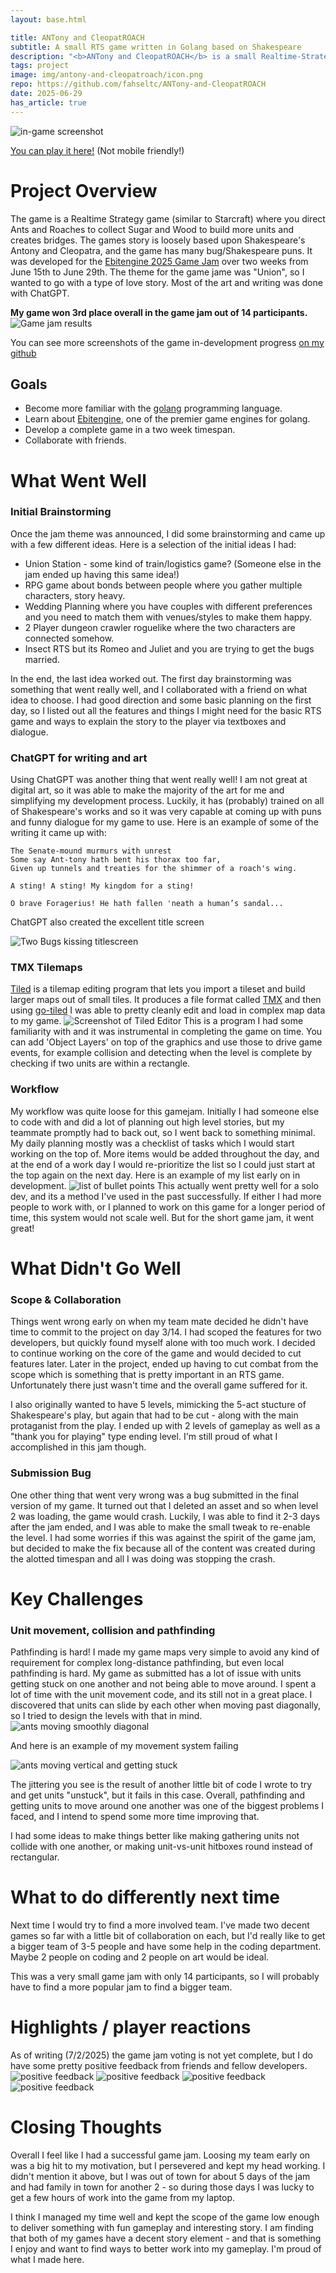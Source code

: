 ```yaml
---
layout: base.html

title: ANTony and CleopatROACH
subtitle: A small RTS game written in Golang based on Shakespeare
description: "<b>ANTony and CleopatROACH</b> is a small Realtime-Strategy game based on a Shakespearean tragedy, developed in Golang for a 2 week game jam where it placed 3rd"
tags: project
image: img/antony-and-cleopatroach/icon.png
repo: https://github.com/fahseltc/ANTony-and-CleopatROACH
date: 2025-06-29
has_article: true
---
```


![in-game screenshot](/img/antony-and-cleopatroach/in-game.png)

[You can play it here!](https://digdugdiggy.itch.io/antony-and-cleopatroach) (Not mobile friendly!)

# Project Overview

The game is a Realtime Strategy game (similar to Starcraft) where you direct Ants and Roaches to collect Sugar and Wood to build more units and creates bridges. The games story is loosely based upon Shakespeare's Antony and Cleopatra, and the game has many bug/Shakespeare puns.
It was developed for the [Ebitengine 2025 Game Jam](https://itch.io/jam/ebitengine-game-jam-2025) over two weeks from June 15th to June 29th. The theme for the game jame was "Union", so I wanted to go with a type of love story.
Most of the art and writing was done with ChatGPT.

**My game won 3rd place overall in the game jam out of 14 participants.**
![Game jam results](/img/antony-and-cleopatroach/jam-results.png)

You can see more screenshots of the game in-development progress [on my github](https://github.com/fahseltc/ANTony-and-CleopatROACH/tree/master/dev-screenshots)

## Goals

- Become more familiar with the [golang](https://go.dev/) programming language.
- Learn about [Ebitengine](https://ebitengine.org/), one of the premier game engines for golang.
- Develop a complete game in a two week timespan.
- Collaborate with friends.

# What Went Well

### Initial Brainstorming

Once the jam theme was announced, I did some brainstorming and came up with a few different ideas. Here is a selection of the initial ideas I had:

- Union Station - some kind of train/logistics game? (Someone else in the jam ended up having this same idea!)
- RPG game about bonds between people where you gather multiple characters, story heavy.
- Wedding Planning where you have couples with different preferences and you need to match them with venues/styles to make them happy.
- 2 Player dungeon crawler roguelike where the two characters are connected somehow.
- Insect RTS but its Romeo and Juliet and you are trying to get the bugs married.

In the end, the last idea worked out. The first day brainstorming was something that went really well, and I collaborated with a friend on what idea to choose. I had good direction and some basic planning on the first day, so I listed out all the features and things I might need for the basic RTS game and ways to explain the story to the player via textboxes and dialogue.

### ChatGPT for writing and art

Using ChatGPT was another thing that went really well! I am not great at digital art, so it was able to make the majority of the art for me and simplifying my development process. Luckily, it has (probably) trained on all of Shakespeare's works and so it was very capable at coming up with puns and funny dialogue for my game to use. Here is an example of some of the writing it came up with:

```
The Senate-mound murmurs with unrest
Some say Ant-tony hath bent his thorax too far,
Given up tunnels and treaties for the shimmer of a roach's wing.
```

```
A sting! A sting! My kingdom for a sting!
```

```
O brave Foragerius! He hath fallen 'neath a human’s sandal...
```

ChatGPT also created the excellent title screen

![Two Bugs kissing titlescreen](/img/antony-and-cleopatroach/icon.png)

### TMX Tilemaps

[Tiled](https://www.mapeditor.org/) is a tilemap editing program that lets you import a tileset and build larger maps out of small tiles. It produces a file format called [TMX](https://doc.mapeditor.org/en/stable/reference/tmx-map-format/)
and then using [go-tiled](https://github.com/lafriks/go-tiled) I was able to pretty cleanly edit and load in complex map data to my game.
![Screenshot of Tiled Editor](/img/antony-and-cleopatroach/tiled.png)
This is a program I had some familiarity with and it was instrumental in completing the game on time. You can add 'Object Layers' on top of the graphics and use those to drive game events, for example collision and detecting when the level is complete by checking if two units are within a rectangle.

### Workflow

My workflow was quite loose for this gamejam. Initially I had someone else to code with and did a lot of planning out high level stories, but my teammate promptly had to back out, so I went back to something minimal.
My daily planning mostly was a checklist of tasks which I would start working on the top of. More items would be added throughout the day, and at the end of a work day I would re-prioritize the list so I could just start at the top again on the next day. Here is an example of my list early on in development.
![list of bullet points](/img/antony-and-cleopatroach/planning.png)
This actually went pretty well for a solo dev, and its a method I've used in the past successfully. If either I had more people to work with, or I planned to work on this game for a longer period of time, this system would not scale well. But for the short game jam, it went great!

# What Didn't Go Well

### Scope & Collaboration

Things went wrong early on when my team mate decided he didn't have time to commit to the project on day 3/14. I had scoped the features for two developers, but quickly found myself alone with too much work. I decided to continue working on the core of the game and would decided to cut features later.
Later in the project, ended up having to cut combat from the scope which is something that is pretty important in an RTS game. Unfortunately there just wasn't time and the overall game suffered for it.

I also originally wanted to have 5 levels, mimicking the 5-act stucture of Shakespeare's play, but again that had to be cut - along with the main protaganist from the play. I ended up with 2 levels of gameplay as well as a "thank you for playing" type ending level. I'm still proud of what I accomplished in this jam though.

### Submission Bug

One other thing that went very wrong was a bug submitted in the final version of my game. It turned out that I deleted an asset and so when level 2 was loading, the game would crash. Luckily, I was able to find it 2-3 days after the jam ended, and I was able to make the small tweak to re-enable the level. I had some worries if this was against the spirit of the game jam, but decided to make the fix because all of the content was created during the alotted timespan and all I was doing was stopping the crash.

# Key Challenges

### Unit movement, collision and pathfinding

Pathfinding is hard! I made my game maps very simple to avoid any kind of requirement for complex long-distance pathfinding, but even local pathfinding is hard. My game as submitted has a lot of issue with units getting stuck on one another and not being able to move around. I spent a lot of time with the unit movement code, and its still not in a great place. I discovered that units can slide by each other when moving past diagonally, so I tried to design the levels with that in mind.
![ants moving smoothly diagonal](/img/antony-and-cleopatroach/smooth-diagonal-movement.gif)

And here is an example of my movement system failing

![ants moving vertical and getting stuck](/img/antony-and-cleopatroach/bad-vertical-movement.gif)

The jittering you see is the result of another little bit of code I wrote to try and get units "unstuck", but it fails in this case.
Overall, pathfinding and getting units to move around one another was one of the biggest problems I faced, and I intend to spend some more time improving that.

I had some ideas to make things better like making gathering units not collide with one another, or making unit-vs-unit hitboxes round instead of rectangular.

# What to do differently next time

Next time I would try to find a more involved team. I've made two decent games so far with a little bit of collaboration on each, but I'd really like to get a bigger team of 3-5 people and have some help in the coding department. Maybe 2 people on coding and 2 people on art would be ideal.

This was a very small game jam with only 14 participants, so I will probably have to find a more popular jam to find a bigger team.

# Highlights / player reactions

As of writing (7/2/2025) the game jam voting is not yet complete, but I do have some pretty positive feedback from friends and fellow developers.
![positive feedback](/img/antony-and-cleopatroach/feedback1.png)
![positive feedback](/img/antony-and-cleopatroach/feedback2.png)
![positive feedback](/img/antony-and-cleopatroach/feedback3.png)
![positive feedback](/img/antony-and-cleopatroach/feedback4.png)

# Closing Thoughts

Overall I feel like I had a successful game jam. Loosing my team early on was a big hit to my motivation, but I persevered and kept my head working. I didn't mention it above, but I was out of town for about 5 days of the jam and had family in town for another 2 - so during those days I was lucky to get a few hours of work into the game from my laptop.

I think I managed my time well and kept the scope of the game low enough to deliver something with fun gameplay and interesting story. I am finding that both of my games have a decent story element - and that is something I enjoy and want to find ways to better work into my gameplay. I'm proud of what I made here.

